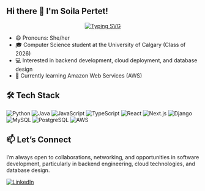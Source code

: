 ## Hi there 👋 I'm Soila Pertet!

<p align="center">
  <a href="https://git.io/typing-svg">
    <img src="https://readme-typing-svg.herokuapp.com?size=25&duration=4000&pause=1000&color=0077FF&center=true&vCenter=true&width=600&lines=Aspiring+Software+Developer;Backend,+Cloud,+and+Database+Enthusiast" alt="Typing SVG" /></a>
</p>

- 😄 Pronouns: She/her
- 🎓 Computer Science student at the University of Calgary (Class of 2026)  
- 💻 Interested in backend development, cloud deployment, and database design  
- 🌱 Currently learning Amazon Web Services (AWS)  
  

## 🛠 Tech Stack  

![Python](https://img.shields.io/badge/Python-3776AB?style=for-the-badge&logo=python&logoColor=white) ![Java](https://img.shields.io/badge/Java-ED8B00?style=for-the-badge&logo=java&logoColor=white) ![JavaScript](https://img.shields.io/badge/JavaScript-F7DF1E?style=for-the-badge&logo=javascript&logoColor=black) ![TypeScript](https://img.shields.io/badge/TypeScript-3178C6?style=for-the-badge&logo=typescript&logoColor=white) ![React](https://img.shields.io/badge/React-20232A?style=for-the-badge&logo=react&logoColor=61DAFB) ![Next.js](https://img.shields.io/badge/Next.js-000000?style=for-the-badge&logo=next.js&logoColor=white) ![Django](https://img.shields.io/badge/Django-092E20?style=for-the-badge&logo=django&logoColor=white) ![MySQL](https://img.shields.io/badge/MySQL-005C84?style=for-the-badge&logo=mysql&logoColor=white) ![PostgreSQL](https://img.shields.io/badge/PostgreSQL-316192?style=for-the-badge&logo=postgresql&logoColor=white) ![AWS](https://img.shields.io/badge/AWS-232F3E?style=for-the-badge&logo=amazonaws&logoColor=white)

## 📫 Let’s Connect  

I’m always open to collaborations, networking, and opportunities in software development, particularly in backend engineering, cloud technologies, and database design.  

[![LinkedIn](https://img.shields.io/badge/LinkedIn-0077B5?style=for-the-badge&logo=linkedin&logoColor=white)](https://www.linkedin.com/in/soila-pertet)  



